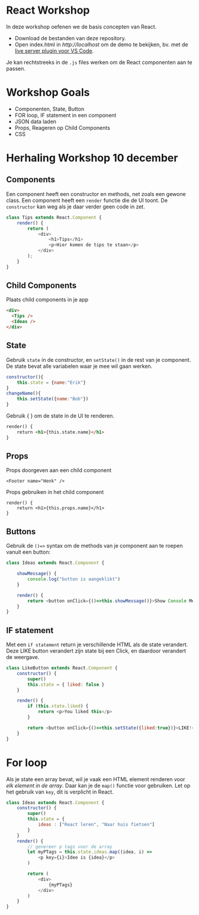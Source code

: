 # React Workshop

In deze workshop oefenen we de basis concepten van React. 

- Download de bestanden van deze repository.
- Open index.html in *http://localhost* om de demo te bekijken, bv. met de [live server plugin voor VS Code](https://marketplace.visualstudio.com/items?itemName=ritwickdey.LiveServer).

Je kan rechtstreeks in de `.js` files werken om de React componenten aan te passen.

 # Workshop Goals

- Componenten, State, Button
- FOR loop, IF statement in een component
- JSON data laden
- Props, Reageren op Child Components
- CSS

# Herhaling Workshop 10 december

## Components

Een component heeft een constructor en methods, net zoals een gewone class. Een component heeft een `render` functie die de UI toont. De `constructor` kan weg als je daar verder geen code in zet.
```javascript
class Tips extends React.Component {
    render() {
        return (
            <div>
                <h1>Tips</h1>
                <p>Hier komen de tips te staan</p>
            </div>
        );
    }
}
```

## Child Components

Plaats child components in je app

```html
<div>
  <Tips />
  <Ideas />
</div>
```
## State

Gebruik `state` in de constructor, en `setState()` in de rest van je component. De state bevat alle variabelen waar je mee wil gaan werken.

```javascript
constructor(){
    this.state = {name:"Erik"}
}
changeName(){
    this.setState({name:"Bob"})
}
```
Gebruik { } om de state in de UI te renderen.
```html
render() {
    return <h1>{this.state.name}</h1>
}

```

## Props

Props doorgeven aan een child component
```
<Footer name="Henk" />
```
Props gebruiken in het child component
```
render() {
    return <h1>{this.props.name}</h1>
}
```
## Buttons

Gebruik de `()=>` syntax om de methods van je component aan te roepen vanuit een button:

```javascript
class Ideas extends React.Component {

    showMessage() {
        console.log("button is aangeklikt")
    }

    render() {
        return <button onClick={()=>this.showMessage()}>Show Console Message</button>
    }
}
```

## IF statement

Met een `if statement` return je verschillende HTML als de state verandert. Deze LIKE button verandert zijn state bij een Click, en daardoor verandert de weergave.

```javascript
class LikeButton extends React.Component {
    constructor() {
        super()
        this.state = { liked: false }
    }

    render() {
        if (this.state.liked) {
            return <p>You liked this</p>
        } 

        return <button onClick={()=>this.setState({liked:true})}>LIKE!</button>
    }
}
```

# For loop

Als je state een array bevat, wil je vaak een HTML element renderen voor *elk element in de array*. Daar kan je de `map()` functie voor gebruiken. Let op het gebruik van `key`, dit is verplicht in React.

```javascript
class Ideas extends React.Component {
    constructor() {
        super()
        this.state = {
            ideas : ["React leren", "Naar huis fietsen"]
        }
    }
    render() {
        // genereer p tags voor de array
        let myPTags = this.state.ideas.map((idea, i) => 
            <p key={i}>Idee is {idea}</p>
        )

        return (
            <div>
                {myPTags}
            </div>
        )
    }
}
```